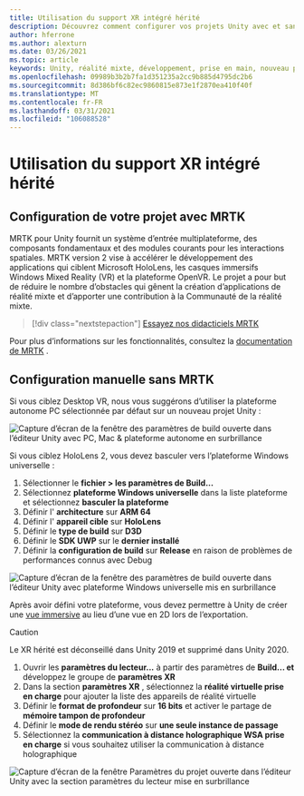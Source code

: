```yaml
---
title: Utilisation du support XR intégré hérité
description: Découvrez comment configurer vos projets Unity avec et sans MRTK à l’aide de la prise en charge héritée de XR intégrée.
author: hferrone
ms.author: alexturn
ms.date: 03/26/2021
ms.topic: article
keywords: Unity, réalité mixte, développement, prise en main, nouveau projet, Windows Mixed Reality, UWP, XR, performance, Legacy, mrtk
ms.openlocfilehash: 09989b3b2b7fa1d351235a2cc9b885d4795dc2b6
ms.sourcegitcommit: 8d386bf6c82ec9860815e873e1f2870ea410f40f
ms.translationtype: MT
ms.contentlocale: fr-FR
ms.lasthandoff: 03/31/2021
ms.locfileid: "106088528"
---
```

# <a name="using-legacy-built-in-xr-support"></a>Utilisation du support XR intégré hérité

## <a name="setting-up-your-project-with-mrtk"></a>Configuration de votre projet avec MRTK

MRTK pour Unity fournit un système d’entrée multiplateforme, des composants fondamentaux et des modules courants pour les interactions spatiales. MRTK version 2 vise à accélérer le développement des applications qui ciblent Microsoft HoloLens, les casques immersifs Windows Mixed Reality (VR) et la plateforme OpenVR. Le projet a pour but de réduire le nombre d’obstacles qui gênent la création d’applications de réalité mixte et d’apporter une contribution à la Communauté de la réalité mixte.

> [!div class="nextstepaction"]
> [Essayez nos didacticiels MRTK](https://docs.microsoft.com/windows/mixed-reality/develop/unity/tutorials/mr-learning-base-02?tabs=wsa)

Pour plus d’informations sur les fonctionnalités, consultez la [documentation de MRTK](/windows/mixed-reality/mrtk-unity) .

## <a name="manual-setup-without-mrtk"></a>Configuration manuelle sans MRTK

Si vous ciblez Desktop VR, nous vous suggérons d’utiliser la plateforme autonome PC sélectionnée par défaut sur un nouveau projet Unity :

![Capture d’écran de la fenêtre des paramètres de build ouverte dans l’éditeur Unity avec PC, Mac & plateforme autonome en surbrillance](images/wmr-config-img-3.png)

Si vous ciblez HoloLens 2, vous devez basculer vers l’plateforme Windows universelle :

1.  Sélectionner le **fichier > les paramètres de Build...**
2.  Sélectionnez **plateforme Windows universelle** dans la liste plateforme et sélectionnez **basculer la plateforme**
3.  Définir l' **architecture** sur **ARM 64**
4.  Définir l' **appareil cible** sur **HoloLens**
5.  Définir le **type de build** sur **D3D**
6.  Définir le **SDK UWP** sur le **dernier installé**
7.  Définir la **configuration de build** sur **Release** en raison de problèmes de performances connus avec Debug

![Capture d’écran de la fenêtre des paramètres de build ouverte dans l’éditeur Unity avec plateforme Windows universelle mis en surbrillance](images/wmr-config-img-4.png)

Après avoir défini votre plateforme, vous devez permettre à Unity de créer une [vue immersive](../../design/app-views.md) au lieu d’une vue en 2D lors de l’exportation.

> [!CAUTION]
> Le XR hérité est déconseillé dans Unity 2019 et supprimé dans Unity 2020.

1. Ouvrir les **paramètres du lecteur...** à partir des paramètres de **Build... et** développez le groupe de **paramètres XR**
2. Dans la section **paramètres XR** , sélectionnez la **réalité virtuelle prise en charge** pour ajouter la liste des appareils de réalité virtuelle
3. Définir le **format de profondeur** sur **16 bits** et activer le partage de **mémoire tampon de profondeur**
4. Définir le **mode de rendu stéréo** sur **une seule instance de passage**
5. Sélectionnez la **communication à distance holographique WSA prise en charge** si vous souhaitez utiliser la communication à distance holographique 

![Capture d’écran de la fenêtre Paramètres du projet ouverte dans l’éditeur Unity avec la section paramètres du lecteur mise en surbrillance](images/wmr-config-img-9.png)